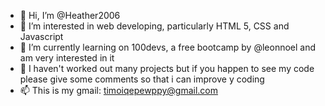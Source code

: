 - 👋 Hi, I’m @Heather2006
- 👀 I’m interested in web developing, particularly HTML 5, CSS and Javascript
- 🌱 I’m currently learning on 100devs, a free bootcamp by @leonnoel and am very interested in it
- 💞️ I haven't worked out many projects but if you happen to see my code please give some comments so that i can improve y coding
- 📫 This is my gmail: 
timoiqepewppy@gmail.com

<!---
Heather2006/Heather2006 is a ✨ special ✨ repository because its `README.md` (this file) appears on your GitHub profile.
You can click the Preview link to take a look at your changes.
--->
